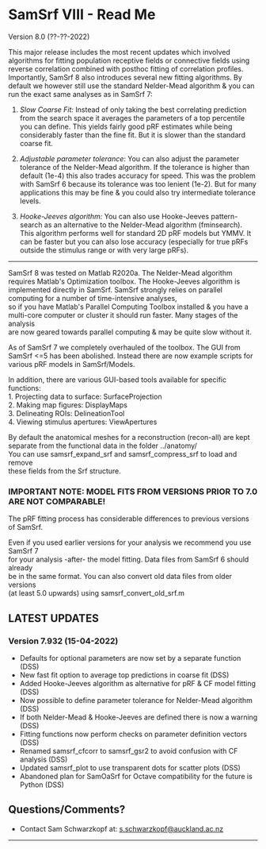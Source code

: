 # SamSrf VIII - Read Me
Version 8.0 (??-??-2022)

This major release includes the most recent updates which involved algorithms for 
fitting population receptive fields or connective fields using reverse correlation 
combined with posthoc fitting of correlation profiles. Importantly, SamSrf 8 also 
introduces several new fitting algorithms. By default we however still use the 
standard Nelder-Mead algorithm & you can run the exact same analyses as in SamSrf 7:

1. *Slow Coarse Fit:* Instead of only taking the best correlating prediction from
the search space it averages the parameters of a top percentile you can define.
This yields fairly good pRF estimates while being considerably faster than the
fine fit. But it is slower than the standard coarse fit.

2. *Adjustable parameter tolerance:* You can also adjust the parameter tolerance of 
the Nelder-Mead algorithm. If the tolerance is higher than default (1e-4) this also
trades accuracy for speed. This was the problem with SamSrf 6 because its tolerance
was too lenient (1e-2). But for many applications this may be fine & you could also 
try intermediate tolerance levels.
 
3. *Hooke-Jeeves algorithm:* You can also use Hooke-Jeeves pattern-search as an 
alternative to the Nelder-Mead algorithm (fminsearch). This algorithm performs well 
for standard 2D pRF models but YMMV. It can be faster but you can also lose accuracy 
(especially for true pRFs outside the stimulus range or with very large pRFs). 

------

SamSrf 8 was tested on Matlab R2020a. The Nelder-Mead algorithm requires Matlab's 
Optimization toolbox. The Hooke-Jeeves algorithm is implemented directly in SamSrf.
SamSrf strongly relies on parallel computing for a number of time-intensive analyses,  
so if you have Matlab's Parallel Computing Toolbox installed & you have a  
multi-core computer or cluster it should run faster. Many stages of the analysis  
are now geared towards parallel computing & may be quite slow without it.  

As of SamSrf 7 we completely overhauled of the toolbox. The GUI from SamSrf <=5 
has been abolished. Instead there are now example scripts for various pRF models 
in SamSrf/Models.   

In addition, there are various GUI-based tools available for specific functions:  
    1. Projecting data to surface:  SurfaceProjection  
    2. Making map figures:          DisplayMaps  
    3. Delineating ROIs:            DelineationTool  
    4. Viewing stimulus apertures:  ViewApertures

By default the anatomical meshes for a reconstruction (recon-all) are kept  
separate from the functional data in the folder ../anatomy/  
You can use samsrf_expand_srf and samsrf_compress_srf to load and remove  
these fields from the Srf structure.  

### IMPORTANT NOTE: MODEL FITS FROM VERSIONS PRIOR TO 7.0 ARE NOT COMPARABLE!  
The pRF fitting process has considerable differences to previous versions of SamSrf.  

Even if you used earlier versions for your analysis we recommend you use SamSrf 7  
for your analysis -after- the model fitting. Data files from SamSrf 6 should already  
be in the same format. You can also convert old data files from older versions  
(at least 5.0 upwards) using samsrf_convert_old_srf.m   

## LATEST UPDATES 

### Version 7.932 (15-04-2022)  
- Defaults for optional parameters are now set by a separate function (DSS)  
- New fast fit option to average top predictions in coarse fit (DSS)  
- Added Hooke-Jeeves algorithm as alternative for pRF & CF model fitting (DSS)  
- Now possible to define parameter tolerance for Nelder-Mead algorithm (DSS)  
- If both Nelder-Mead & Hooke-Jeeves are defined there is now a warning (DSS)  
- Fitting functions now perform checks on parameter definition vectors (DSS)  
- Renamed samsrf_cfcorr to samsrf_gsr2 to avoid confusion with CF analysis (DSS)
- Updated samsrf_plot to use transparent dots for scatter plots (DSS)  
- Abandoned plan for SamOaSrf for Octave compatibility for the future is Python (DSS)  

## Questions/Comments?
* Contact Sam Schwarzkopf at: s.schwarzkopf@auckland.ac.nz

------
